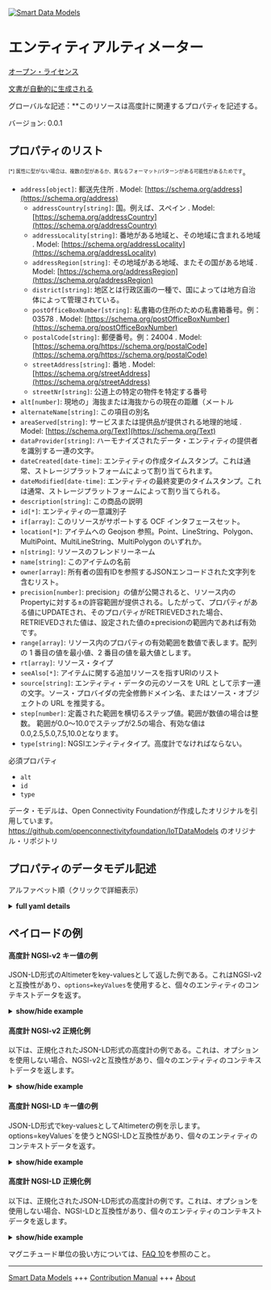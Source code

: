<!-- 10-Header -->  
[![Smart Data Models](https://smartdatamodels.org/wp-content/uploads/2022/01/SmartDataModels_logo.png "Logo")](https://smartdatamodels.org)  
エンティティアルティメーター  
==============<!-- /10-Header -->  
<!-- 15-License -->  
[オープン・ライセンス](https://github.com/smart-data-models//dataModel.OCF/blob/master/Altimeter/LICENSE.md)  
[文書が自動的に生成される](https://docs.google.com/presentation/d/e/2PACX-1vTs-Ng5dIAwkg91oTTUdt8ua7woBXhPnwavZ0FxgR8BsAI_Ek3C5q97Nd94HS8KhP-r_quD4H0fgyt3/pub?start=false&loop=false&delayms=3000#slide=id.gb715ace035_0_60)  
<!-- /15-License -->  
<!-- 20-Description -->  
グローバルな記述：**このリソースは高度計に関連するプロパティを記述する。  
バージョン: 0.0.1  
<!-- /20-Description -->  
<!-- 30-PropertiesList -->  

## プロパティのリスト  

<sup><sub>[*] 属性に型がない場合は、複数の型があるか、異なるフォーマット/パターンがある可能性があるためです</sub></sup>。  
- `address[object]`: 郵送先住所  . Model: [https://schema.org/address](https://schema.org/address)	- `addressCountry[string]`: 国。例えば、スペイン  . Model: [https://schema.org/addressCountry](https://schema.org/addressCountry)  
	- `addressLocality[string]`: 番地がある地域と、その地域に含まれる地域  . Model: [https://schema.org/addressLocality](https://schema.org/addressLocality)  
	- `addressRegion[string]`: その地域がある地域、またその国がある地域  . Model: [https://schema.org/addressRegion](https://schema.org/addressRegion)  
	- `district[string]`: 地区とは行政区画の一種で、国によっては地方自治体によって管理されている。    
	- `postOfficeBoxNumber[string]`: 私書箱の住所のための私書箱番号。例：03578  . Model: [https://schema.org/postOfficeBoxNumber](https://schema.org/postOfficeBoxNumber)  
	- `postalCode[string]`: 郵便番号。例：24004  . Model: [https://schema.org/https://schema.org/postalCode](https://schema.org/https://schema.org/postalCode)  
	- `streetAddress[string]`: 番地  . Model: [https://schema.org/streetAddress](https://schema.org/streetAddress)  
	- `streetNr[string]`: 公道上の特定の物件を特定する番号    
- `alt[number]`: 現地の」海抜または海抜からの現在の距離（メートル  - `alternateName[string]`: この項目の別名  - `areaServed[string]`: サービスまたは提供品が提供される地理的地域  . Model: [https://schema.org/Text](https://schema.org/Text)- `dataProvider[string]`: ハーモナイズされたデータ・エンティティの提供者を識別する一連の文字。  - `dateCreated[date-time]`: エンティティの作成タイムスタンプ。これは通常、ストレージプラットフォームによって割り当てられます。  - `dateModified[date-time]`: エンティティの最終変更のタイムスタンプ。これは通常、ストレージプラットフォームによって割り当てられる。  - `description[string]`: この商品の説明  - `id[*]`: エンティティの一意識別子  - `if[array]`: このリソースがサポートする OCF インタフェースセット。  - `location[*]`: アイテムへの Geojson 参照。Point、LineString、Polygon、MultiPoint、MultiLineString、MultiPolygon のいずれか。  - `n[string]`: リソースのフレンドリーネーム  - `name[string]`: このアイテムの名前  - `owner[array]`: 所有者の固有IDを参照するJSONエンコードされた文字列を含むリスト。  - `precision[number]`: precision」の値が公開されると、リソース内のPropertyに対する±の許容範囲が提供される。したがって、プロパティがある値にUPDATEされ、そのプロパティがRETRIEVEDされた場合、RETRIEVEDされた値は、設定された値の±precisionの範囲内であれば有効です。  - `range[array]`: リソース内のプロパティの有効範囲を数値で表します。配列の 1 番目の値を最小値、2 番目の値を最大値とします。  - `rt[array]`: リソース・タイプ  - `seeAlso[*]`: アイテムに関する追加リソースを指すURIのリスト  - `source[string]`: エンティティ・データの元のソースを URL として示す一連の文字。ソース・プロバイダの完全修飾ドメイン名、またはソース・オブジェクトの URL を推奨する。  - `step[number]`: 定義された範囲を横切るステップ値。範囲が数値の場合は整数。  範囲が0.0～10.0でステップが2.5の場合、有効な値は0.0,2.5,5.0,7.5,10.0となります。  - `type[string]`: NGSIエンティティタイプ。高度計でなければならない。  <!-- /30-PropertiesList -->  
<!-- 35-RequiredProperties -->  
必須プロパティ  
- `alt`  - `id`  - `type`  <!-- /35-RequiredProperties -->  
<!-- 40-RequiredProperties -->  
データ・モデルは、Open Connectivity Foundationが作成したオリジナルを引用しています。https://github.com/openconnectivityfoundation/IoTDataModels のオリジナル・リポジトリ  
<!-- /40-RequiredProperties -->  
<!-- 50-DataModelHeader -->  
## プロパティのデータモデル記述  
アルファベット順（クリックで詳細表示）  
<!-- /50-DataModelHeader -->  
<!-- 60-ModelYaml -->  
<details><summary><strong>full yaml details</strong></summary>    
```yaml  
Altimeter:    
  description: This Resource describes the properties associated with altimeter.The Property 'alt' is the distance (metres) above or below 'local' sea-level.    
  properties:    
    address:    
      description: The mailing address    
      properties:    
        addressCountry:    
          description: 'The country. For example, Spain'    
          type: string    
          x-ngsi:    
            model: https://schema.org/addressCountry    
            type: Property    
        addressLocality:    
          description: 'The locality in which the street address is, and which is in the region'    
          type: string    
          x-ngsi:    
            model: https://schema.org/addressLocality    
            type: Property    
        addressRegion:    
          description: 'The region in which the locality is, and which is in the country'    
          type: string    
          x-ngsi:    
            model: https://schema.org/addressRegion    
            type: Property    
        district:    
          description: 'A district is a type of administrative division that, in some countries, is managed by the local government'    
          type: string    
          x-ngsi:    
            type: Property    
        postOfficeBoxNumber:    
          description: 'The post office box number for PO box addresses. For example, 03578'    
          type: string    
          x-ngsi:    
            model: https://schema.org/postOfficeBoxNumber    
            type: Property    
        postalCode:    
          description: 'The postal code. For example, 24004'    
          type: string    
          x-ngsi:    
            model: https://schema.org/https://schema.org/postalCode    
            type: Property    
        streetAddress:    
          description: The street address    
          type: string    
          x-ngsi:    
            model: https://schema.org/streetAddress    
            type: Property    
        streetNr:    
          description: Number identifying a specific property on a public street    
          type: string    
          x-ngsi:    
            type: Property    
      type: object    
      x-ngsi:    
        model: https://schema.org/address    
        type: Property    
    alt:    
      description: The current distance (metres) above or below 'local' sea-level    
      readOnly: true    
      type: number    
      x-ngsi:    
        type: Property    
    alternateName:    
      description: An alternative name for this item    
      type: string    
      x-ngsi:    
        type: Property    
    areaServed:    
      description: The geographic area where a service or offered item is provided    
      type: string    
      x-ngsi:    
        model: https://schema.org/Text    
        type: Property    
    dataProvider:    
      description: A sequence of characters identifying the provider of the harmonised data entity    
      type: string    
      x-ngsi:    
        type: Property    
    dateCreated:    
      description: Entity creation timestamp. This will usually be allocated by the storage platform    
      format: date-time    
      type: string    
      x-ngsi:    
        type: Property    
    dateModified:    
      description: Timestamp of the last modification of the entity. This will usually be allocated by the storage platform    
      format: date-time    
      type: string    
      x-ngsi:    
        type: Property    
    description:    
      description: A description of this item    
      type: string    
      x-ngsi:    
        type: Property    
    id:    
      anyOf:    
        - description: Identifier format of any NGSI entity    
          maxLength: 256    
          minLength: 1    
          pattern: ^[\w\-\.\{\}\$\+\*\[\]`|~^@!,:\\]+$    
          type: string    
          x-ngsi:    
            type: Property    
        - description: Identifier format of any NGSI entity    
          format: uri    
          type: string    
          x-ngsi:    
            type: Property    
      description: Unique identifier of the entity    
      x-ngsi:    
        type: Property    
    if:    
      description: The OCF Interface set supported by this Resource    
      items:    
        enum:    
          - oic.if.s    
          - oic.if.baseline    
        type: string    
      minItems: 2    
      readOnly: true    
      type: array    
      uniqueItems: true    
      x-ngsi:    
        type: Property    
    location:    
      description: 'Geojson reference to the item. It can be Point, LineString, Polygon, MultiPoint, MultiLineString or MultiPolygon'    
      oneOf:    
        - description: Geojson reference to the item. Point    
          properties:    
            bbox:    
              items:    
                type: number    
              minItems: 4    
              type: array    
            coordinates:    
              items:    
                type: number    
              minItems: 2    
              type: array    
            type:    
              enum:    
                - Point    
              type: string    
          required:    
            - type    
            - coordinates    
          title: GeoJSON Point    
          type: object    
          x-ngsi:    
            type: GeoProperty    
        - description: Geojson reference to the item. LineString    
          properties:    
            bbox:    
              items:    
                type: number    
              minItems: 4    
              type: array    
            coordinates:    
              items:    
                items:    
                  type: number    
                minItems: 2    
                type: array    
              minItems: 2    
              type: array    
            type:    
              enum:    
                - LineString    
              type: string    
          required:    
            - type    
            - coordinates    
          title: GeoJSON LineString    
          type: object    
          x-ngsi:    
            type: GeoProperty    
        - description: Geojson reference to the item. Polygon    
          properties:    
            bbox:    
              items:    
                type: number    
              minItems: 4    
              type: array    
            coordinates:    
              items:    
                items:    
                  items:    
                    type: number    
                  minItems: 2    
                  type: array    
                minItems: 4    
                type: array    
              type: array    
            type:    
              enum:    
                - Polygon    
              type: string    
          required:    
            - type    
            - coordinates    
          title: GeoJSON Polygon    
          type: object    
          x-ngsi:    
            type: GeoProperty    
        - description: Geojson reference to the item. MultiPoint    
          properties:    
            bbox:    
              items:    
                type: number    
              minItems: 4    
              type: array    
            coordinates:    
              items:    
                items:    
                  type: number    
                minItems: 2    
                type: array    
              type: array    
            type:    
              enum:    
                - MultiPoint    
              type: string    
          required:    
            - type    
            - coordinates    
          title: GeoJSON MultiPoint    
          type: object    
          x-ngsi:    
            type: GeoProperty    
        - description: Geojson reference to the item. MultiLineString    
          properties:    
            bbox:    
              items:    
                type: number    
              minItems: 4    
              type: array    
            coordinates:    
              items:    
                items:    
                  items:    
                    type: number    
                  minItems: 2    
                  type: array    
                minItems: 2    
                type: array    
              type: array    
            type:    
              enum:    
                - MultiLineString    
              type: string    
          required:    
            - type    
            - coordinates    
          title: GeoJSON MultiLineString    
          type: object    
          x-ngsi:    
            type: GeoProperty    
        - description: Geojson reference to the item. MultiLineString    
          properties:    
            bbox:    
              items:    
                type: number    
              minItems: 4    
              type: array    
            coordinates:    
              items:    
                items:    
                  items:    
                    items:    
                      type: number    
                    minItems: 2    
                    type: array    
                  minItems: 4    
                  type: array    
                type: array    
              type: array    
            type:    
              enum:    
                - MultiPolygon    
              type: string    
          required:    
            - type    
            - coordinates    
          title: GeoJSON MultiPolygon    
          type: object    
          x-ngsi:    
            type: GeoProperty    
      x-ngsi:    
        type: GeoProperty    
    n:    
      description: Friendly name of the Resource    
      maxLength: 64    
      readOnly: true    
      type: string    
      x-ngsi:    
        type: Property    
    name:    
      description: The name of this item    
      type: string    
      x-ngsi:    
        type: Property    
    owner:    
      description: A List containing a JSON encoded sequence of characters referencing the unique Ids of the owner(s)    
      items:    
        anyOf:    
          - description: Identifier format of any NGSI entity    
            maxLength: 256    
            minLength: 1    
            pattern: ^[\w\-\.\{\}\$\+\*\[\]`|~^@!,:\\]+$    
            type: string    
            x-ngsi:    
              type: Property    
          - description: Identifier format of any NGSI entity    
            format: uri    
            type: string    
            x-ngsi:    
              type: Property    
        description: Unique identifier of the entity    
        x-ngsi:    
          type: Property    
      type: array    
      x-ngsi:    
        type: Property    
    precision:    
      description: 'When exposed the value in ''precision'' provides a +/- tolerance against the Properties in the Resource. Thus if a Property is UPDATED to a value and that Property then RETRIEVED, the RETRIEVED value is valid if in the range of the set value +/- precision'    
      readOnly: true    
      type: number    
      x-ngsi:    
        type: Property    
    range:    
      description: 'The valid range for the Property in the Resource as a number. The first value in the array is the minimum value, the second value in the array is the maximum value'    
      items:    
        type: number    
      maxItems: 2    
      minItems: 2    
      readOnly: true    
      type: array    
      x-ngsi:    
        type: Property    
    rt:    
      description: The Resource Type    
      items:    
        enum:    
          - oic.r.altimeter    
        maxLength: 64    
        type: string    
      minItems: 1    
      readOnly: true    
      type: array    
      uniqueItems: true    
      x-ngsi:    
        type: Property    
    seeAlso:    
      description: list of uri pointing to additional resources about the item    
      oneOf:    
        - items:    
            format: uri    
            type: string    
          minItems: 1    
          type: array    
        - format: uri    
          type: string    
      x-ngsi:    
        type: Property    
    source:    
      description: 'A sequence of characters giving the original source of the entity data as a URL. Recommended to be the fully qualified domain name of the source provider, or the URL to the source object'    
      type: string    
      x-ngsi:    
        type: Property    
    step:    
      description: 'Step value across the defined range an integer when the range is a number.  This is the increment for valid values across the range; so if range is 0.0..10.0 and step is 2.5 then valid values are 0.0,2.5,5.0,7.5,10.0'    
      readOnly: true    
      type: number    
      x-ngsi:    
        type: Property    
    type:    
      description: NGSI entity type. It has to be Altimeter    
      enum:    
        - Altimeter    
      type: string    
      x-ngsi:    
        type: Property    
  required:    
    - alt    
    - id    
    - type    
  type: object    
  x-derived-from: https://raw.githubusercontent.com/openconnectivityfoundation/IoTDataModels/master/AltimeterResURI.swagger.json    
  x-disclaimer: 'Redistribution and use in source and binary forms, with or without modification, are permitted  provided that the license conditions are met. Copyleft (c) 2022 Contributors to Smart Data Models Program'    
  x-license-url: https://github.com/smart-data-models/dataModel.OCF/blob/master/Altimeter/LICENSE.md    
  x-model-schema: https://smart-data-models.github.io/dataModel.OCF/Altimeter/schema.json    
  x-model-tags: OCF    
  x-version: 0.0.1    
```  
</details>    
<!-- /60-ModelYaml -->  
<!-- 70-MiddleNotes -->  
<!-- /70-MiddleNotes -->  
<!-- 80-Examples -->  
## ペイロードの例  
#### 高度計 NGSI-v2 キー値の例  
JSON-LD形式のAltimeterをkey-valuesとして返した例である。これはNGSI-v2と互換性があり、`options=keyValues`を使用すると、個々のエンティティのコンテキストデータを返す。  
<details><summary><strong>show/hide example</strong></summary>    
```json  
{  
    "id": "urn:ngsi-ld:Altimeter:id:TWDF:66254261",  
    "dateCreated": "1998-06-13T14:49:06Z",  
    "dateModified": "2023-02-09T05:06:53Z",  
    "source": "Perhaps maybe class. Authority according wear develop become. Letter fall reduce woman f",  
    "name": "Result build remain close natural history relate method. Later nature yeah party arrive. Dog something friend special.",  
    "alternateName": "Care learn whole. Arrive employee meeting about still cold once view. Check leave space.",  
    "description": "Court",  
    "dataProvider": "Mean eight design put. Focus specific instead finally region two various. Whatever them seem let head program environment. Behind impro",  
    "owner": [  
        "urn:ngsi-ld:Altimeter:items:REST:24340353",  
        "urn:ngsi-ld:Altimeter:items:JPXH:89305576"  
    ],  
    "seeAlso": [  
        "urn:ngsi-ld:Altimeter:items:YJDK:74161276"  
    ],  
    "location": {  
        "type": "Point",  
        "coordinates": [  
            71.586845,  
            113.083418  
        ]  
    },  
    "address": {  
        "streetAddress": "Concern today writer song operation city issue. Challenge conference service price miss. National w",  
        "addressLocality": "Age simply score character force. Thousand seem hope. Field fill great care.",  
        "addressRegion": "Help like find size. Check explain reduce value. Across recently choice policy writer avoid.",  
        "addressCountry": "Arrive east threat south wear budget. Tv program job unit blue sit.",  
        "postalCode": "And until cultural quickly her pick Mrs. Medical fear light.",  
        "postOfficeBoxNumber": "Story thousand employee either second customer oil. Space American avoid police work drug water physical. Resource husband Congress government follow economic dream.",  
        "streetNr": "South worker history wish bot",  
        "district": "Station want national quickly father thing. Whatever ago across do long clearly worker."  
    },  
    "areaServed": "Order nothing mention pull war stand. Store along feel without seem. Young candidate whether learn glass.",  
    "rt": [  
        "oic.r.altimeter"  
    ],  
    "alt": 821.8,  
    "n": "Want among want model its whether visit",  
    "precision": 735.5,  
    "range": [  
        826.2,  
        991.8  
    ],  
    "step": 295.7,  
    "if": [  
        "oic.if.baseline",  
        "oic.if.s"  
    ],  
    "type": "Altimeter"  
}  
```  
</details>  
#### 高度計 NGSI-v2 正規化例  
以下は、正規化されたJSON-LD形式の高度計の例である。これは、オプションを使用しない場合、NGSI-v2と互換性があり、個々のエンティティのコンテキストデータを返します。  
<details><summary><strong>show/hide example</strong></summary>    
```json  
{  
    "id": "urn:ngsi-ld:Altimeter:id:TWDF:66254261",  
    "dateCreated": {  
        "type": "DateTime",  
        "value": "1998-06-13T14:49:06Z"  
    },  
    "dateModified": {  
        "type": "DateTime",  
        "value": "2023-02-09T05:06:53Z"  
    },  
    "source": {  
        "type": "Text",  
        "value": "Perhaps maybe class. Authority according wear develop become. Letter fall reduce woman f"  
    },  
    "name": {  
        "type": "Text",  
        "value": "Result build remain close natural history relate method. Later nature yeah party arrive. Dog something friend special."  
    },  
    "alternateName": {  
        "type": "Text",  
        "value": "Care learn whole. Arrive employee meeting about still cold once view. Check leave space."  
    },  
    "description": {  
        "type": "Text",  
        "value": "Court"  
    },  
    "dataProvider": {  
        "type": "Text",  
        "value": "Mean eight design put. Focus specific instead finally region two various. Whatever them seem let head program environment. Behind impro"  
    },  
    "owner": {  
        "type": "StructuredValue",  
        "value": [  
            "urn:ngsi-ld:Altimeter:items:REST:24340353",  
            "urn:ngsi-ld:Altimeter:items:JPXH:89305576"  
        ]  
    },  
    "seeAlso": {  
        "type": "StructuredValue",  
        "value": [  
            "urn:ngsi-ld:Altimeter:items:YJDK:74161276"  
        ]  
    },  
    "location": {  
        "type": "geo:json",  
        "value": {  
            "type": "Point",  
            "coordinates": [  
                71.586845,  
                113.083418  
            ]  
        }  
    },  
    "address": {  
        "type": "StructuredValue",  
        "value": {  
            "streetAddress": "Concern today writer song operation city issue. Challenge conference service price miss. National w",  
            "addressLocality": "Age simply score character force. Thousand seem hope. Field fill great care.",  
            "addressRegion": "Help like find size. Check explain reduce value. Across recently choice policy writer avoid.",  
            "addressCountry": "Arrive east threat south wear budget. Tv program job unit blue sit.",  
            "postalCode": "And until cultural quickly her pick Mrs. Medical fear light.",  
            "postOfficeBoxNumber": "Story thousand employee either second customer oil. Space American avoid police work drug water physical. Resource husband Congress government follow economic dream.",  
            "streetNr": "South worker history wish bot",  
            "district": "Station want national quickly father thing. Whatever ago across do long clearly worker."  
        }  
    },  
    "areaServed": {  
        "type": "Text",  
        "value": "Order nothing mention pull war stand. Store along feel without seem. Young candidate whether learn glass."  
    },  
    "rt": {  
        "type": "StructuredValue",  
        "value": [  
            "oic.r.altimeter"  
        ]  
    },  
    "alt": {  
        "type": "Number",  
        "value": 821.8  
    },  
    "n": {  
        "type": "Text",  
        "value": "Want among want model its whether visit"  
    },  
    "precision": {  
        "type": "Number",  
        "value": 735.5  
    },  
    "range": {  
        "type": "StructuredValue",  
        "value": [  
            826.2,  
            991.8  
        ]  
    },  
    "step": {  
        "type": "Number",  
        "value": 295.7  
    },  
    "if": {  
        "type": "StructuredValue",  
        "value": [  
            "oic.if.baseline",  
            "oic.if.s"  
        ]  
    },  
    "type": "Altimeter"  
}  
```  
</details>  
#### 高度計 NGSI-LD キー値の例  
JSON-LD形式でkey-valuesとしてAltimeterの例を示します。options=keyValues`を使うとNGSI-LDと互換性があり、個々のエンティティのコンテキストデータを返す。  
<details><summary><strong>show/hide example</strong></summary>    
```json  
{  
    "id": "urn:ngsi-ld:Altimeter:id:TWDF:66254261",  
    "dateCreated": "1998-06-13T14:49:06Z",  
    "dateModified": "2023-02-09T05:06:53Z",  
    "source": "Perhaps maybe class. Authority according wear develop become. Letter fall reduce woman f",  
    "name": "Result build remain close natural history relate method. Later nature yeah party arrive. Dog something friend special.",  
    "alternateName": "Care learn whole. Arrive employee meeting about still cold once view. Check leave space.",  
    "description": "Court",  
    "dataProvider": "Mean eight design put. Focus specific instead finally region two various. Whatever them seem let head program environment. Behind impro",  
    "owner": [  
        "urn:ngsi-ld:Altimeter:items:REST:24340353",  
        "urn:ngsi-ld:Altimeter:items:JPXH:89305576"  
    ],  
    "seeAlso": [  
        "urn:ngsi-ld:Altimeter:items:YJDK:74161276"  
    ],  
    "location": {  
        "type": "Point",  
        "coordinates": [  
            71.586845,  
            113.083418  
        ]  
    },  
    "address": {  
        "streetAddress": "Concern today writer song operation city issue. Challenge conference service price miss. National w",  
        "addressLocality": "Age simply score character force. Thousand seem hope. Field fill great care.",  
        "addressRegion": "Help like find size. Check explain reduce value. Across recently choice policy writer avoid.",  
        "addressCountry": "Arrive east threat south wear budget. Tv program job unit blue sit.",  
        "postalCode": "And until cultural quickly her pick Mrs. Medical fear light.",  
        "postOfficeBoxNumber": "Story thousand employee either second customer oil. Space American avoid police work drug water physical. Resource husband Congress government follow economic dream.",  
        "streetNr": "South worker history wish bot",  
        "district": "Station want national quickly father thing. Whatever ago across do long clearly worker."  
    },  
    "areaServed": "Order nothing mention pull war stand. Store along feel without seem. Young candidate whether learn glass.",  
    "rt": [  
        "oic.r.altimeter"  
    ],  
    "alt": 821.8,  
    "n": "Want among want model its whether visit",  
    "precision": 735.5,  
    "range": [  
        826.2,  
        991.8  
    ],  
    "step": 295.7,  
    "if": [  
        "oic.if.baseline",  
        "oic.if.s"  
    ],  
    "type": "Altimeter",  
    "@context": [  
        "https://smartdatamodels.org/context.jsonld"  
    ]  
}  
```  
</details>  
#### 高度計 NGSI-LD 正規化例  
以下は、正規化されたJSON-LD形式の高度計の例です。これは、オプションを使用しない場合、NGSI-LDと互換性があり、個々のエンティティのコンテキストデータを返します。  
<details><summary><strong>show/hide example</strong></summary>    
```json  
{  
    "id": "urn:ngsi-ld:Altimeter:id:TWDF:66254261",  
    "dateCreated": {  
        "type": "Property",  
        "value": {  
            "@type": "DateTime",  
            "@value": "1998-06-13T14:49:06Z"  
        }  
    },  
    "dateModified": {  
        "type": "Property",  
        "value": {  
            "@type": "DateTime",  
            "@value": "2023-02-09T05:06:53Z"  
        }  
    },  
    "source": {  
        "type": "Property",  
        "value": "Perhaps maybe class. Authority according wear develop become. Letter fall reduce woman f"  
    },  
    "name": {  
        "type": "Property",  
        "value": "Result build remain close natural history relate method. Later nature yeah party arrive. Dog something friend special."  
    },  
    "alternateName": {  
        "type": "Property",  
        "value": "Care learn whole. Arrive employee meeting about still cold once view. Check leave space."  
    },  
    "description": {  
        "type": "Property",  
        "value": "Court"  
    },  
    "dataProvider": {  
        "type": "Property",  
        "value": "Mean eight design put. Focus specific instead finally region two various. Whatever them seem let head program environment. Behind impro"  
    },  
    "owner": {  
        "type": "Property",  
        "value": [  
            "urn:ngsi-ld:Altimeter:items:REST:24340353",  
            "urn:ngsi-ld:Altimeter:items:JPXH:89305576"  
        ]  
    },  
    "seeAlso": {  
        "type": "Property",  
        "value": [  
            "urn:ngsi-ld:Altimeter:items:YJDK:74161276"  
        ]  
    },  
    "location": {  
        "type": "GeoProperty",  
        "value": {  
            "type": "Point",  
            "coordinates": [  
                71.586845,  
                113.083418  
            ]  
        }  
    },  
    "address": {  
        "type": "Property",  
        "value": {  
            "streetAddress": "Concern today writer song operation city issue. Challenge conference service price miss. National w",  
            "addressLocality": "Age simply score character force. Thousand seem hope. Field fill great care.",  
            "addressRegion": "Help like find size. Check explain reduce value. Across recently choice policy writer avoid.",  
            "addressCountry": "Arrive east threat south wear budget. Tv program job unit blue sit.",  
            "postalCode": "And until cultural quickly her pick Mrs. Medical fear light.",  
            "postOfficeBoxNumber": "Story thousand employee either second customer oil. Space American avoid police work drug water physical. Resource husband Congress government follow economic dream.",  
            "streetNr": "South worker history wish bot",  
            "district": "Station want national quickly father thing. Whatever ago across do long clearly worker."  
        }  
    },  
    "areaServed": {  
        "type": "Property",  
        "value": "Order nothing mention pull war stand. Store along feel without seem. Young candidate whether learn glass."  
    },  
    "rt": {  
        "type": "Property",  
        "value": [  
            "oic.r.altimeter"  
        ]  
    },  
    "alt": {  
        "type": "Property",  
        "value": 821.8  
    },  
    "n": {  
        "type": "Property",  
        "value": "Want among want model its whether visit"  
    },  
    "precision": {  
        "type": "Property",  
        "value": 735.5  
    },  
    "range": {  
        "type": "Property",  
        "value": [  
            826.2,  
            991.8  
        ]  
    },  
    "step": {  
        "type": "Property",  
        "value": 295.7  
    },  
    "if": {  
        "type": "Property",  
        "value": [  
            "oic.if.baseline",  
            "oic.if.s"  
        ]  
    },  
    "type": "Altimeter",  
    "@context": [  
        "https://smartdatamodels.org/context.jsonld"  
    ]  
}  
```  
</details><!-- /80-Examples -->  
<!-- 90-FooterNotes -->  
<!-- /90-FooterNotes -->  
<!-- 95-Units -->  
マグニチュード単位の扱い方については、[FAQ 10](https://smartdatamodels.org/index.php/faqs/)を参照のこと。  
<!-- /95-Units -->  
<!-- 97-LastFooter -->  
---  
[Smart Data Models](https://smartdatamodels.org) +++ [Contribution Manual](https://bit.ly/contribution_manual) +++ [About](https://bit.ly/Introduction_SDM)<!-- /97-LastFooter -->  
